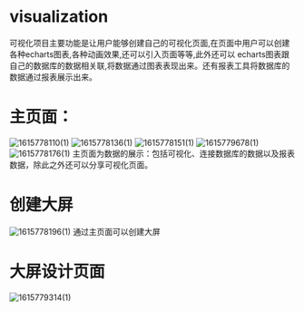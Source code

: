 # visualization

可视化项目主要功能是让用户能够创建自己的可视化页面,在页面中用户可以创建各种echarts图表,各种动画效果,还可以引入页面等等,此外还可以
echarts图表跟自己的数据库的数据相关联,将数据通过图表表现出来。还有报表工具将数据库的数据通过报表展示出来。

主页面：
=======
![1615778110(1)](https://user-images.githubusercontent.com/31812211/111100661-31581c00-8583-11eb-9abf-63761e3993ae.jpg)
![1615778136(1)](https://user-images.githubusercontent.com/31812211/111100705-4765dc80-8583-11eb-9140-944d4ef9f932.jpg)
![1615778151(1)](https://user-images.githubusercontent.com/31812211/111100708-4d5bbd80-8583-11eb-9357-63d9fd27ccc7.jpg)
![1615779678(1)](https://user-images.githubusercontent.com/31812211/111100745-61072400-8583-11eb-99bb-8a13e28f50c0.jpg)
![1615778176(1)](https://user-images.githubusercontent.com/31812211/111109202-3f169d00-8595-11eb-982e-40190e4ad232.jpg)
主页面为数据的展示：包括可视化、连接数据库的数据以及报表数据，除此之外还可以分享可视化页面。

创建大屏
==========
![1615778196(1)](https://user-images.githubusercontent.com/31812211/111108998-daf3d900-8594-11eb-9f7d-17665c6ae630.jpg)
通过主页面可以创建大屏

大屏设计页面
===========
![1615779314(1)](https://user-images.githubusercontent.com/31812211/111109133-1bebed80-8595-11eb-985e-6a8c7325dd0e.png)
